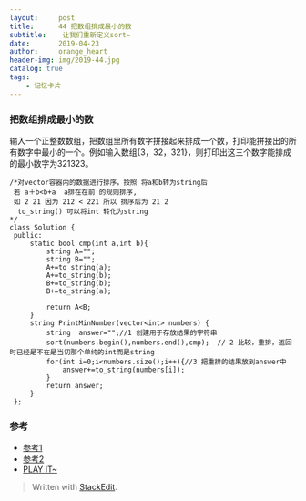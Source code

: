 ```yaml
---
layout:     post
title:      44 把数组排成最小的数
subtitle:    让我们重新定义sort~
date:       2019-04-23
author:     orange_heart
header-img: img/2019-44.jpg
catalog: true
tags:
    - 记忆卡片
---
```


###  把数组排成最小的数

输入一个正整数数组，把数组里所有数字拼接起来排成一个数，打印能拼接出的所有数字中最小的一个。例如输入数组{3，32，321}，则打印出这三个数字能排成的最小数字为321323。

```objk
/*对vector容器内的数据进行排序，按照 将a和b转为string后
 若 a＋b<b+a  a排在在前 的规则排序,
 如 2 21 因为 212 < 221 所以 排序后为 21 2 
  to_string() 可以将int 转化为string
*/ 
class Solution {
 public:
     static bool cmp(int a,int b){
         string A="";
         string B="";
         A+=to_string(a);
         A+=to_string(b);
         B+=to_string(b);
         B+=to_string(a);
          
         return A<B;
     }
     string PrintMinNumber(vector<int> numbers) {
         string  answer="";//1 创建用于存放结果的字符串  
         sort(numbers.begin(),numbers.end(),cmp);  // 2 比较，重排，返回时已经是不在是当初那个单纯的int而是string  
         for(int i=0;i<numbers.size();i++){//3 把重排的结果放到answer中  
             answer+=to_string(numbers[i]);
         }
         return answer;
     }
 };
```

### 参考

- [参考1](https://github.com/zhedahht/CodingInterviewChinese2)
- [参考2](https://github.com/gatieme/CodingInterviews)
- [PLAY IT~](https://www.nowcoder.com/practice/8fecd3f8ba334add803bf2a06af1b993?tpId=13&tqId=11185&rp=2&ru=/ta/coding-interviews&qru=/ta/coding-interviews/question-ranking&tPage=2)
> Written with [StackEdit](https://stackedit.io/).

<head>
    <script src="https://cdn.mathjax.org/mathjax/latest/MathJax.js?config=TeX-AMS-MML_HTMLorMML" type="text/javascript"></script>
    <script type="text/x-mathjax-config">
        MathJax.Hub.Config({
            tex2jax: {
            skipTags: ['script', 'noscript', 'style', 'textarea', 'pre'],
            inlineMath: [['$','$']]
            }
        });
    </script>
</head>
<!--stackedit_data:
eyJoaXN0b3J5IjpbLTExMzk0OTIyMjgsNzI2ODA4MDMxLDEwOT
U0NzQ5MjddfQ==
-->